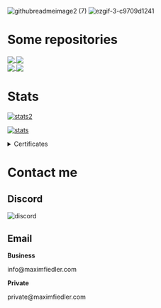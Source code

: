 ![githubreadmeimage2 (7)](https://github.com/MaximFiedler/MaximFiedler/assets/114857048/c3576ba8-ba6a-49f3-a558-dd8d02a7c1f4)
![ezgif-3-c9709d1241](https://github.com/MaximFiedler/MaximFiedler/assets/114857048/008d764b-8358-4f68-af33-7cc7824017ef)




<!--<p align="center">
  <a href="https://github.com/MaximFiedler">
    <img src="https://readme-typing-svg.demolab.com/?lines=Hi my name is Maxim%20;%20I%20like%20Java :D;Join my server%20nextfight.net :)&font=Arial%20Code&center=true&width=440&height=45&color=31D6F4&vCenter=true&pause=1100&size=25" /></a>
</p>-->
<div align="left">

<h1>Some repositories</h1>
<a href="https://github.com/MaximFiedler/FancyPhysics">
  <img align="center" src="https://denvercoder1-github-readme-stats.vercel.app/api/pin/?username=MaximFiedler&repo=FancyPhysics&theme=react&bg_color=1F222E&title_color=31D6F4&hide_border=true&icon_color=F8D866&show_icons=true" />
</a>
<a href="https://github.com/NextFightNetwork/NextApply">
  <img align="center" src="https://denvercoder1-github-readme-stats.vercel.app/api/pin/?username=NextFightNetwork&repo=NextApply&theme=react&bg_color=1F222E&title_color=31D6F4&hide_border=true&icon_color=F8D866&show_icons=true" />
</a>
<br>
<a href="https://github.com/MaximFiedler/code-compile-bot">
  <img align="center" src="https://denvercoder1-github-readme-stats.vercel.app/api/pin/?username=MaximFiedler&repo=code-compile-bot&theme=react&bg_color=1F222E&title_color=31D6F4&hide_border=true&icon_color=F8D866&show_icons=true" />
</a>
<a href="https://github.com/MaximFiedler/about-me">
  <img align="center" src="https://denvercoder1-github-readme-stats.vercel.app/api/pin/?username=MaximFiedler&repo=about-me&theme=react&bg_color=1F222E&title_color=31D6F4&hide_border=true&icon_color=F8D866&show_icons=true" />
</a>


<h1>Stats</h1>
<p>
  <a href="https://github.com/MaximFiedler">
    <img src="https://github-readme-stats.vercel.app/api/top-langs/?username=MaximFiedler&layout=compact&theme=tokyonight&show_icons=true" alt="stats2" /></a>
</p>
<p>
  <a href="https://github.com/MaximFiedler">
    <img src="https://github-readme-stats.vercel.app/api?username=MaximFiedler&theme=tokyonight&show_icons=true&layout=compact" alt="stats" /></a>
</p>
</div>

<details>
  <summary>Certificates</summary>
  
  <a href="https://www.sololearn.com/certificates/CC-RHXTSV1H">
<img src="https://api2.sololearn.com/v2/certificates/CC-RHXTSV1H/image/jpg" width="400"/>
    </a>
      <a href="https://www.sololearn.com/certificates/CC-O50CRXKE">
<img src="https://api2.sololearn.com/v2/certificates/CC-O50CRXKE/image/jpg" width="400"/>
    </a>
<br>
</details>

<h1>Contact me</h1>

<h2>Discord</h2>  
<img src="https://lanyard.cnrad.dev/api/759334613335670805" alt="discord">

<h2>Email</h2>  
<b>Business</b>
<p>info@maximfiedler.com</p>
<b>Private</b>
<p>private@maximfiedler.com</p>

